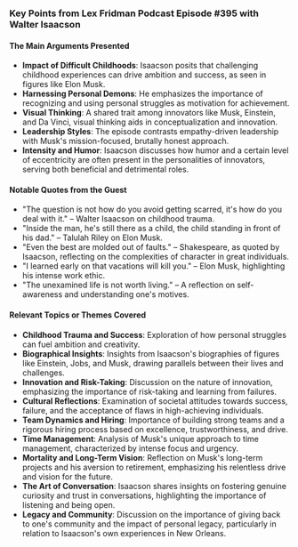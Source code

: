 ### Key Points from Lex Fridman Podcast Episode #395 with Walter Isaacson

#### The Main Arguments Presented
- **Impact of Difficult Childhoods**: Isaacson posits that challenging childhood experiences can drive ambition and success, as seen in figures like Elon Musk.
- **Harnessing Personal Demons**: He emphasizes the importance of recognizing and using personal struggles as motivation for achievement.
- **Visual Thinking**: A shared trait among innovators like Musk, Einstein, and Da Vinci, visual thinking aids in conceptualization and innovation.
- **Leadership Styles**: The episode contrasts empathy-driven leadership with Musk's mission-focused, brutally honest approach.
- **Intensity and Humor**: Isaacson discusses how humor and a certain level of eccentricity are often present in the personalities of innovators, serving both beneficial and detrimental roles.

#### Notable Quotes from the Guest
- "The question is not how do you avoid getting scarred, it's how do you deal with it." – Walter Isaacson on childhood trauma.
- "Inside the man, he's still there as a child, the child standing in front of his dad." – Talulah Riley on Elon Musk.
- "Even the best are molded out of faults." – Shakespeare, as quoted by Isaacson, reflecting on the complexities of character in great individuals.
- "I learned early on that vacations will kill you." – Elon Musk, highlighting his intense work ethic.
- "The unexamined life is not worth living." – A reflection on self-awareness and understanding one's motives.

#### Relevant Topics or Themes Covered
- **Childhood Trauma and Success**: Exploration of how personal struggles can fuel ambition and creativity.
- **Biographical Insights**: Insights from Isaacson's biographies of figures like Einstein, Jobs, and Musk, drawing parallels between their lives and challenges.
- **Innovation and Risk-Taking**: Discussion on the nature of innovation, emphasizing the importance of risk-taking and learning from failures.
- **Cultural Reflections**: Examination of societal attitudes towards success, failure, and the acceptance of flaws in high-achieving individuals.
- **Team Dynamics and Hiring**: Importance of building strong teams and a rigorous hiring process based on excellence, trustworthiness, and drive.
- **Time Management**: Analysis of Musk's unique approach to time management, characterized by intense focus and urgency.
- **Mortality and Long-Term Vision**: Reflection on Musk's long-term projects and his aversion to retirement, emphasizing his relentless drive and vision for the future.
- **The Art of Conversation**: Isaacson shares insights on fostering genuine curiosity and trust in conversations, highlighting the importance of listening and being open.
- **Legacy and Community**: Discussion on the importance of giving back to one's community and the impact of personal legacy, particularly in relation to Isaacson's own experiences in New Orleans.